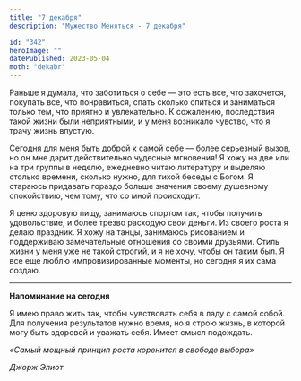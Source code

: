 ```yaml
---
title: "7 декабря"
description: "Мужество Меняться - 7 декабря"

id: "342"
heroImage: ""
datePublished: 2023-05-04
moth: "dekabr"
---
```


Раньше я думала, что заботиться о себе — это есть все, что захочется, покупать
все, что понравиться, спать сколько спиться и заниматься только тем, что
приятно и увлекательно. К сожалению, последствия такой жизни были неприятными,
и у меня возникало чувство, что я трачу жизнь впустую.

Сегодня для меня быть доброй к самой себе — более серьезный вызов, но он мне
дарит действительно чудесные мгновения! Я хожу на две или на три группы в
неделю, ежедневно читаю литературу и выделяю столько времени, сколько нужно,
для тихой беседы с Богом. Я стараюсь придавать гораздо больше значения своему
душевному спокойствию, чем тому, что со мной происходит.

Я ценю здоровую пищу, занимаюсь спортом так, чтобы получить удовольствие, и
более трезво расходую свои деньги. Из своего роста я делаю праздник. Я хожу на
танцы, занимаюсь рисованием и поддерживаю замечательные отношения со своими
друзьями. Стиль жизни у меня уже не такой строгий, и я не хочу, чтобы он таким
был. Я все еще люблю импровизированные моменты, но сегодня я их сама создаю.

---

**Напоминание на сегодня**

Я имею право жить так, чтобы чувствовать себя в ладу с самой собой. Для
получения результатов нужно время, но я строю жизнь, в которой могу быть
здоровой и уважать себя. Имеет смысл подождать.

_«Самый мощный принцип роста коренится в свободе выбора»_

_Джорж Элиот_
